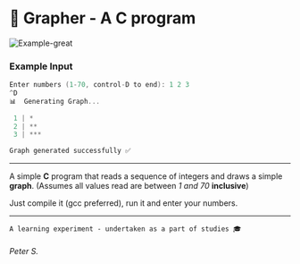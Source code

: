 # 📅 Grapher - A **C** program

![Example-great](https://i.imgur.com/xugS7Sq.png)

### Example Input
```c
Enter numbers (1-70, control-D to end): 1 2 3
^D
📊  Generating Graph...
 
 1 | *
 2 | **
 3 | ***

Graph generated successfully ✅
```
---

A simple **C** program that reads a sequence of integers and draws a simple **graph**.
(Assumes all values read are between *1 and 70* **inclusive**)

Just compile it (gcc preferred), run it and enter your numbers.

---
```
A learning experiment - undertaken as a part of studies 🎓
```

###### Peter S.
